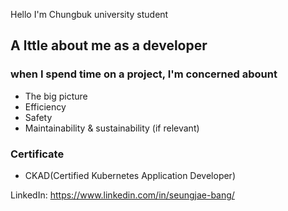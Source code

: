 Hello I'm Chungbuk university student

## A lttle about me as a developer

### when I spend time on a project, I'm concerned abount
- The big picture
- Efficiency
- Safety
- Maintainability & sustainability (if relevant)

### Certificate
- CKAD(Certified Kubernetes Application Developer)

LinkedIn: https://www.linkedin.com/in/seungjae-bang/

